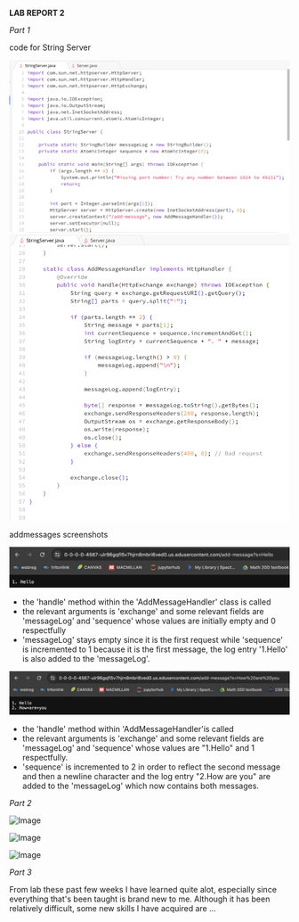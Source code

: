 **LAB REPORT 2**

*Part 1*

code for String Server

![Image](LR2.SScode1.png)
![Image](LR2.SScode2.png)


addmessages screenshots

![Image](LR2.hello.png)
- the 'handle' method within the 'AddMessageHandler' class is called
- the relevant arguments is 'exchange' and some relevant fields are 'messageLog' and 'sequence' whose values are initially empty and 0 respectfully
- 'messageLog' stays empty since it is the first request while 'sequence' is incremented to 1 because it is the first message, the log entry '1.Hello' is also added to the 'messageLog'.

![Image](LR2.HowAreYou.png)
- the 'handle' method within 'AddMessageHandler'is called 
- the relevant arguments is 'exchange' and some relevant fields are 'messageLog' and 'sequence' whose values are "1.Hello" and 1 respectfully.
- 'sequence' is incremented to 2 in order to reflect the second message and then a newline character and the log entry "2.How are you" are added to the 'messageLog' which now contains both messages.


*Part 2*

![Image]()

![Image]()

![Image]()


*Part 3*

From lab these past few weeks I have learned quite alot, especially since everything that's been taught is brand new to me.
Although it has been relatively difficult, some new skills I have acquired are ...







